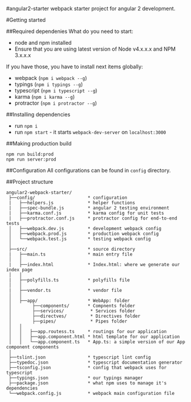 #angular2-starter
webpack starter project for angular 2 development.

#Getting started

##Required dependenies
What do you need to start:
* node and npm installed
* Ensure that you are using latest version of Node v4.x.x.x and NPM 3.x.x.x

If you have those, you have to install next items globally:
* webpack (`npm i webpack --g`)
* typings (`npm i typings --g`)
* typescript (`npm i typescript --g`)
* karma (`npm i karma --g`)
* protractor (`npm i protractor --g`)

##Installing dependencies
* run `npm i`
* run `npm start` - it starts `webpack-dev-server` on `localhost:3000`

##Making production build
```
npm run build:prod
npm run server:prod
```

##Configuration
All configurations can be found in `config` directory.

##Project structure
```
angular2-webpack-starter/
 ├──config/                    * configuration
 |   ├──helpers.js             * helper functions
 |   ├──spec-bundle.js         * angular 2 testing environment
 |   ├──karma.conf.js          * karma config for unit tests
 |   ├──protractor.conf.js     * protractor config for end-to-end tests
 │   ├──webpack.dev.js         * development webpack config
 │   ├──webpack.prod.js        * production webpack config
 │   └──webpack.test.js        * testing webpack config
 │
 ├──src/                       * source directory
 |   ├──main.ts                * main entry file 
 │   │
 |   ├──index.html             * Index.html: where we generate our index page
 │   │
 |   ├──polyfills.ts           * polyfills file
 │   │
 |   ├──vendor.ts              * vendor file
 │   │
 │   ├──app/                   * WebApp: folder
 │        ├──components/       * Compnents folder
 │        ├──services/          * Services folder
 │        ├──directves/         * Directives folder
 │        ├──pipes/             * Pipes folder
 │   │
 │   │   ├──app.routess.ts     * routings for our application
 │   │   ├──app.component.html * html template for our application
 │   │   └──app.component.ts   * App.ts: a simple version of our App component components
 │
 ├──tslint.json                * typescript lint config
 ├──typedoc.json               * typescript documentation generator
 ├──tsconfig.json              * config that webpack uses for typescript
 ├──typings.json               * our typings manager
 ├──package.json               * what npm uses to manage it's dependencies
 └──webpack.config.js          * webpack main configuration file
```